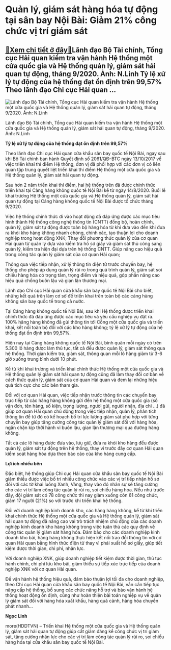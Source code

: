 Quản lý, giám sát hàng hóa tự động tại sân bay Nội Bài: Giảm 21% công chức vị trí giám sát
==========================================================================================

[:gift:Xem chi tiết ở đây:gift:](https://hddtvn.com/quan-ly-giam-sat-hang-hoa-tu-dong-tai-san-bay-noi-bai-giam-21-cong-chuc-vi-tri-giam-sat/)Lãnh đạo Bộ Tài chính, Tổng cục Hải quan kiểm tra vận hành Hệ thống một cửa quốc gia và Hệ thống quản lý, giám sát hải quan tự động, tháng 9/2020. Ảnh: N.Linh Tỷ lệ xử lý tự động của hệ thống đạt ổn định trên 99,57% Theo lãnh đạo Chi cục Hải quan …
--------------------------------------------------------------------------------------------------------------------------------------------------------------------------------------------------------------------------------------------------------





![Lãnh đạo Bộ Tài chính, Tổng cục Hải quan kiểm tra vận hành Hệ thống một cửa quốc gia và Hệ thống quản lý, giám sát hải quan tự động, tháng 9/2020. 	Ảnh: N.Linh](https://hddtvn.com/wp-content/uploads/2021/01/1854_10-4839_DSCF3860.jpg "Lãnh đạo Bộ Tài chính, Tổng cục Hải quan kiểm tra vận hành Hệ thống một cửa quốc gia và Hệ thống quản lý, giám sát hải quan tự động, tháng 9/2020. 	Ảnh: N.Linh")


Lãnh đạo Bộ Tài chính, Tổng cục Hải quan kiểm tra vận hành Hệ thống một cửa quốc gia và Hệ thống quản lý, giám sát hải quan tự động, tháng 9/2020. Ảnh: N.Linh



**Tỷ lệ xử lý tự động của hệ thống đạt ổn định trên 99,57%**


Theo lãnh đạo Chi cục Hải quan cửa khẩu sân bay quốc tế Nội Bài, ngay sau khi Bộ Tài chính ban hành Quyết định số 2061/QĐ-BTC ngày 13/10/2017 về việc triển khai thí điểm Hệ thống, đơn vị đã phối hợp với các đơn vị có liên quan tập trung quyết liệt triển khai thí điểm Hệ thống một cửa quốc gia và Hệ thống quản lý, giám sát hải quan tự động.


Sau hơn 2 năm triển khai thí điểm, hai hệ thống trên đã được chính thức triển khai tại Cảng hàng không quốc tế Nội Bài kể từ ngày 14/8/2020. Buổi lễ khai trương Hệ thống một cửa quốc gia và Hệ thống quản lý, giám sát hải quan tự động tại Cảng hàng không quốc tế Nội Bài được tổ chức tháng 9/2020.


Việc hệ thống chính thức đi vào hoạt động đã đáp ứng được các mục tiêu hình thành Hệ thống công nghệ thông tin (CNTT) đồng bộ, hoàn chỉnh, quản lý, giám sát tự động được toàn bộ hàng hóa từ khi đưa vào đến khi đưa ra khỏi kho hàng không nhanh chóng, chính xác, tạo thuận lợi cho doanh nghiệp trong hoạt động XNK; Thay đổi phương thức quản lý của cơ quan Hải quan từ quản lý dựa vào kiểm tra hồ sơ giấy và giám sát thủ công sang quản lý, kiểm tra hiện đại dựa trên hệ thống CNTT. Giúp nâng cao hiệu quả trong công tác quản lý giám sát của cơ quan Hải quan;


Thông qua việc tiếp nhận, xử lý thông tin điện tử trước chuyến bay, hệ thống cho phép áp dụng quản lý rủi ro trong quá trình quản lý, giám sát soi chiếu hàng hóa có trọng tâm, trọng điểm và hiệu quả, góp phần nâng cao hiệu quả chống buôn lậu và gian lận thương mại.


Lãnh đạo Chi cục Hải quan cửa khẩu sân bay quốc tế Nội Bài cho biết, những kết quả trên làm cơ sở để triển khai trên toàn bộ các cảng hàng không sân bay quốc tế trong cả nước.


Tại Cảng hàng không quốc tế Nội Bài, sau khi Hệ thống được triển khai chính thức đã đáp ứng được các mục tiêu và yêu cầu nghiệp vụ đặt ra. 100% hãng hàng không đã gửi thông tin tới Cổng một cửa quốc gia và triển khai, kết nối toàn bộ đối với các kho hàng không; tỷ lệ xử lý tự động của hệ thống đạt ổn định trên 99,57%.


Hiện nay tại Cảng hàng không quốc tế Nội Bài, bình quân mỗi ngày có trên 5.300 lô hàng được làm thủ tục, tất cả đều được quản lý, giám sát thông qua hệ thống. Thời gian kiểm tra, giám sát, thông quan mỗi lô hàng giảm từ 3-6 giờ xuống trung bình dưới 10 phút.


Kể từ khi khai trương và triển khai chính thức Hệ thống một cửa quốc gia và Hệ thống quản lý giám sát hải quan tự động cũng đã làm thay đổi cơ bản về cách thức quản lý, giám sát của cơ quan Hải quan và đem lại những hiệu quả tích cực cho các bên tham gia.


Đối với cơ quan Hải quan, việc tiếp nhận trước thông tin các chuyến bay trực tiếp từ các hãng hàng không gửi đến hệ thống một cửa quốc gia (số vận đơn, tên hàng, số kiện, trọng lượng, người gửi, người nhận, địa chỉ …) đã giúp cơ quan Hải quan chủ động trong việc tiếp nhận, quản lý, phân tích thông tin để từ đó có kế hoạch bố trí lực lượng giám sát phù hợp với từng chuyến bay giúp tăng cường công tác quản lý giám sát đối với hàng hóa, ngăn chặn kịp thời hành vi buôn lậu, gian lận thương mại qua đường hàng không.


Tất cả các lô hàng được đưa vào, lưu giữ, đưa ra khỏi kho hàng đều được quản lý, giám sát tự động trên hệ thống, thay vì trước đây cơ quan Hải quan kiểm soát hàng hóa dựa theo báo cáo của kho hàng cung cấp.


**Lợi ích nhiều bên**


Đặc biệt, hệ thống giúp Chi cục Hải quan cửa khẩu sân bay quốc tế Nội Bài giảm thiểu được việc bố trí nhiều công chức vào các vị trí tiếp nhận hồ sơ đối với các tờ khai luồng Xanh, Vàng, thay vào đó nhân sự sẽ tăng cường cho các vị trí làm công tác quản lý rủi ro, soi chiếu hàng hóa. Nếu như trước đây, đội giám sát có 78 công chức thì nay giảm xuống còn 61 công chức, giảm 17 người (21%) so với trước khi triển khai hệ thống.


Đối với doanh nghiệp kinh doanh kho, các hãng hàng không, kể từ khi triển khai chính thức Hệ thống một cửa quốc gia và Hệ thống quản lý, giám sát hải quan tự động đã nâng cao vai trò trách nhiệm chủ động của các doanh nghiệp kinh doanh kho hàng không trong việc tuân thủ các quy định về công tác quản lý giám sát hàng hóa. Đảm bảo cho các doanh nghiệp kinh doanh kho bãi, hãng hàng không thực hiện kết nối trao đổi thông tin với cơ quan Hải quan bằng hình thức điện tử thay vì phải xuất hồ sơ giấy, giúp tiết kiệm được thời gian, chi phí, nhân lực.


Với doanh nghiệp XNK, giúp doanh nghiệp tiết kiệm được thời gian, thủ tục hành chính, chi phí lưu kho bãi, giảm thiểu sự tiếp xúc trực tiếp của doanh nghiệp XNK với cơ quan Hải quan.


Để vận hành hệ thống hiệu quả, đảm bảo thuận lợi tối đa cho doanh nghiệp, theo Chi cục Hải quan cửa khẩu sân bay quốc tế Nội Bài, vẫn cần tiếp tục nâng cấp hệ thống, bổ sung các chức năng hỗ trợ và bảo vận hành hệ thống hoạt động ổn định, cũng như hoàn thiện bài toán nghiệp vụ về quản lý giám sát đối với hàng hóa xuất khẩu, hàng quá cảnh, hàng hóa chuyển phát nhanh…




**Ngọc Linh**



more(HDDTVN) – Triển khai Hệ thống một cửa quốc gia và Hệ thống quản lý, giám sát hải quan tự động giúp cắt giảm đáng kể công chức vị trí giám sát, tăng cường nhân lực cho các vị trí làm công tác quản lý rủi ro, soi chiếu hàng hóa tại cửa khẩu sân bay quốc tế Nội Bài.

